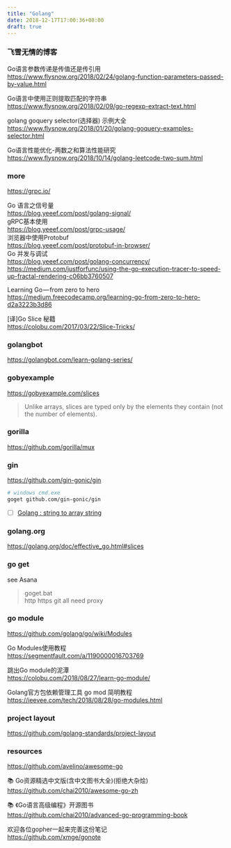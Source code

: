 ```yaml
---
title: "Golang"
date: 2018-12-17T17:00:36+08:00
draft: true
---
```



### 飞雪无情的博客

Go语言参数传递是传值还是传引用  
https://www.flysnow.org/2018/02/24/golang-function-parameters-passed-by-value.html

Go语言中使用正则提取匹配的字符串  
https://www.flysnow.org/2018/02/09/go-regexp-extract-text.html

golang goquery selector(选择器) 示例大全  
https://www.flysnow.org/2018/01/20/golang-goquery-examples-selector.html

Go语言性能优化-两数之和算法性能研究  
https://www.flysnow.org/2018/10/14/golang-leetcode-two-sum.html

### more

https://grpc.io/



Go 语言之信号量  
https://blog.yeeef.com/post/golang-signal/  
gRPC基本使用  
https://blog.yeeef.com/post/grpc-usage/  
浏览器中使用Protobuf  
https://blog.yeeef.com/post/protobuf-in-browser/  
Go 并发与调试  
https://blog.yeeef.com/post/golang-concurrency/  
https://medium.com/justforfunc/using-the-go-execution-tracer-to-speed-up-fractal-rendering-c06bb3760507


Learning Go — from zero to hero  
https://medium.freecodecamp.org/learning-go-from-zero-to-hero-d2a3223b3d86

[译]Go Slice 秘籍  
https://colobu.com/2017/03/22/Slice-Tricks/


### golangbot

https://golangbot.com/learn-golang-series/

### gobyexample

https://gobyexample.com/slices

> Unlike arrays, slices are typed only by the elements they contain (not the number of elements). 

### gorilla

https://github.com/gorilla/mux

### gin

https://github.com/gin-gonic/gin

```bash
# windows cmd.exe
goget github.com/gin-gonic/gin
```

- [ ] [Golang : string to array string](https://medium.com/@etiennerouzeaud/golang-string-to-array-string-dacc6b78a92e)

### golang.org

https://golang.org/doc/effective_go.html#slices

### go get

see Asana

> goget.bat  
> http https git all need proxy

### go module

https://github.com/golang/go/wiki/Modules

Go Modules使用教程  
https://segmentfault.com/a/1190000016703769

跳出Go module的泥潭  
https://colobu.com/2018/08/27/learn-go-module/

Golang官方包依赖管理工具 go mod 简明教程  
https://ieevee.com/tech/2018/08/28/go-modules.html

### project layout

https://github.com/golang-standards/project-layout


### resources

https://github.com/avelino/awesome-go

📚 Go资源精选中文版(含中文图书大全)(拒绝大杂烩)  
https://github.com/chai2010/awesome-go-zh

📚 《Go语言高级编程》开源图书  
https://github.com/chai2010/advanced-go-programming-book

欢迎各位gopher一起来完善这份笔记  
https://github.com/xmge/gonote